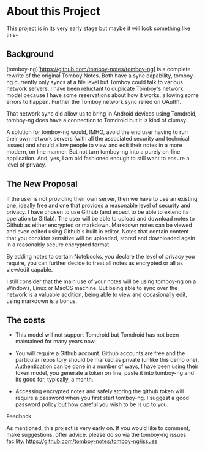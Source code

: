 <underline>About this Project</underline>
===========



This project is in its very early stage but maybe it will look something like this-



**Background**
--------
(tomboy-ng)[https://github.com/tomboy-notes/tomboy-ng] is a complete rewrite of the original Tomboy Notes. Both have a sync capability, tomboy-ng currently only syncs at a file level but Tomboy could talk to various network servers. I have been reluctant to duplicate Tomboy's network model because I have some reservations about how it works, allowing some errors to happen. Further the Tomboy network sync relied on OAuth1.



That network sync did allow us to bring in Android devices using Tomdroid, tomboy-ng does have a connection to Tomdroid but it is kind of clumsy.



A solution for tomboy-ng would, IMHO, avoid the end user having to run their own network servers (with all the associated security and technical issues) and should allow people to view and edit their notes in a more modern, on line manner. But not turn tomboy-ng into a purely on-line application. And, yes, I am old fashioned enough to still want to ensure a level of privacy.



**The New Proposal**
--------
If the user is not providing their own server, then we have to use an existing one, ideally free and one that provides a reasonable level of security and privacy. I have chosen to use Github (and expect to be able to extend its operation to Gitlab). The user will be able to upload and download notes to Github as either encrypted or markdown. Markdown notes can be viewed and even edited using Github's built in editor. Notes that contain content that you consider sensitive will be uploaded, stored and downloaded again in a reasonably secure encrypted format.



By adding notes to certain Notebooks, you declare the level of privacy you require, you can further decide to treat all notes as encrypted or all as view/edit capable.



I still consider that the main use of your notes will be using tomboy-ng on a Windows, Linux or MacOS machine. But being able to sync over the network is a valuable addition, being able to view and occasionally edit, using markdown is a bonus.



**The costs**
--------
* This model will not support Tomdroid but Tomdroid has not been maintained for many years now.

* You will require a Github account. Github accounts are free and the particular repository should be marked as private (unlike this demo one). Authentication can be done in a number of ways, I have been using their token model, you generate a token on line, paste it into tomboy-ng and its good for, typically, a month.

* Accessing encrypted notes and safely storing the github token will require a password when you first start tomboy-ng. I suggest a good password policy but how careful you wish to be is up to you.



Feedback

As mentioned, this project is very early on. If you would like to comment, make suggestions, offer advice, please do so via the tomboy-ng issues facility. https://github.com/tomboy-notes/tomboy-ng/issues








